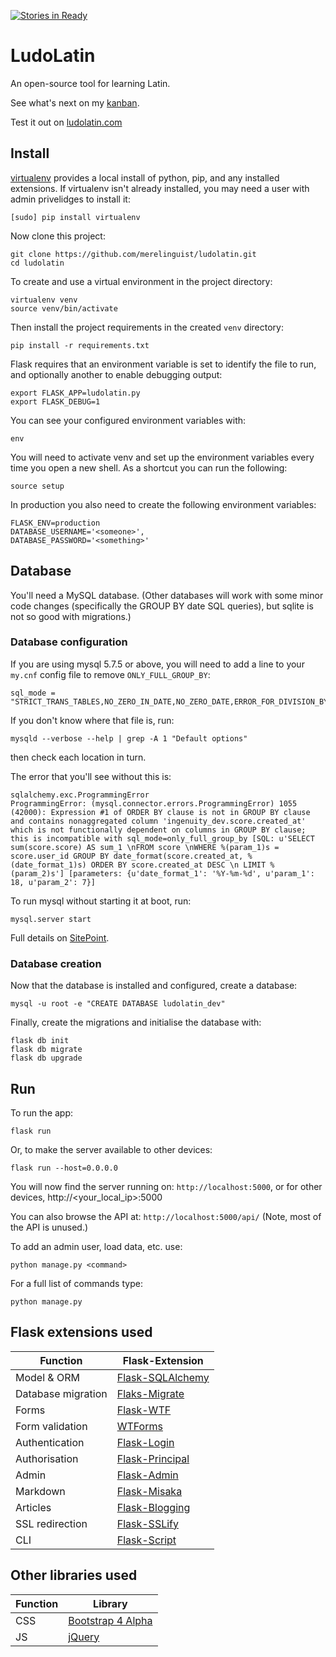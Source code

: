 [![Stories in Ready](https://badge.waffle.io/ludolatin/ludolatin.png?label=ready&title=Ready)](https://waffle.io/ludolatin/ludolatin?utm_source=badge)
# LudoLatin

An open-source tool for learning Latin.

See what's next on my [kanban](https://trello.com/b/NWzloF3z/ludolatin).

Test it out on [ludolatin.com](https://www.ludolatin.com/)


## Install
[virtualenv](https://virtualenv.pypa.io/en/stable/) provides a local install of python, pip, and any installed extensions.
If virtualenv isn't already installed, you may need a user with admin privelidges to install it:

```
[sudo] pip install virtualenv
```

Now clone this project:

```
git clone https://github.com/merelinguist/ludolatin.git
cd ludolatin
```

To create and use a virtual environment in the project directory:

```
virtualenv venv
source venv/bin/activate
```

Then install the project requirements in the created `venv` directory:

```
pip install -r requirements.txt
```

Flask requires that an environment variable is set to identify the file to run,
and optionally another to enable debugging output:

```
export FLASK_APP=ludolatin.py
export FLASK_DEBUG=1
```

You can see your configured environment variables with:

```
env
```

You will need to activate venv and set up the environment variables every time you open a new shell.
As a shortcut you can run the following:

```
source setup
```

In production you also need to create the following environment variables: 
```
FLASK_ENV=production
DATABASE_USERNAME='<someone>',
DATABASE_PASSWORD='<something>'

```


## Database

You'll need a MySQL database. (Other databases will work with some minor code changes 
(specifically the GROUP BY date SQL queries), but sqlite is not so good with migrations.)

### Database configuration
If you are using mysql 5.7.5 or above, you will need to add a line to your `my.cnf` config file to remove
`ONLY_FULL_GROUP_BY`:

```
sql_mode = "STRICT_TRANS_TABLES,NO_ZERO_IN_DATE,NO_ZERO_DATE,ERROR_FOR_DIVISION_BY_ZERO,NO_AUTO_CREATE_USER,NO_ENGINE_SUBSTITUTION"
```

If you don't know where that file is, run: 
```
mysqld --verbose --help | grep -A 1 "Default options"
```

then check each location in turn.

The error that you'll see without this is:
```
sqlalchemy.exc.ProgrammingError
ProgrammingError: (mysql.connector.errors.ProgrammingError) 1055 (42000): Expression #1 of ORDER BY clause is not in GROUP BY clause and contains nonaggregated column 'ingenuity_dev.score.created_at' which is not functionally dependent on columns in GROUP BY clause; this is incompatible with sql_mode=only_full_group_by [SQL: u'SELECT sum(score.score) AS sum_1 \nFROM score \nWHERE %(param_1)s = score.user_id GROUP BY date_format(score.created_at, %(date_format_1)s) ORDER BY score.created_at DESC \n LIMIT %(param_2)s'] [parameters: {u'date_format_1': '%Y-%m-%d', u'param_1': 18, u'param_2': 7}]
```

To run mysql without starting it at boot, run:
```
mysql.server start
```

Full details on [SitePoint](https://www.sitepoint.com/quick-tip-how-to-permanently-change-sql-mode-in-mysql/).

### Database creation

Now that the database is installed and configured, create a database:

```
mysql -u root -e "CREATE DATABASE ludolatin_dev"
```

Finally, create the migrations and initialise the database with:

```
flask db init
flask db migrate
flask db upgrade
```


## Run

To run the app:

```
flask run
```

Or, to make the server available to other devices:

```
flask run --host=0.0.0.0
```

You will now find the server running on: `http://localhost:5000`, or for other devices, http://<your_local_ip>:5000

You can also browse the API at: `http://localhost:5000/api/` (Note, most of the API is unused.)

To add an admin user, load data, etc. use:

```
python manage.py <command>
```

For a full list of commands type:

```
python manage.py
```

## Flask extensions used

Function            | Flask-Extension
------------------- | -----------------------
Model & ORM         | [Flask-SQLAlchemy](http://flask-sqlalchemy.pocoo.org/)
Database migration  | [Flaks-Migrate](http://flask-migrate.readthedocs.io/)
Forms               | [Flask-WTF](https://flask-wtf.readthedocs.io/)
Form validation     | [WTForms](https://wtforms.readthedocs.io/)
Authentication      | [Flask-Login](https://flask-login.readthedocs.org/)
Authorisation       | [Flask-Principal](https://flask-principal.readthedocs.io/)
Admin               | [Flask-Admin](https://flask-admin.readthedocs.io/)
Markdown            | [Flask-Misaka](https://flask-misaka.readthedocs.io/)
Articles            | [Flask-Blogging](https://flask-blogging.readthedocs.io/)
SSL redirection     | [Flask-SSLify](https://github.com/kennethreitz/flask-sslify)
CLI                 | [Flask-Script](https://flask-script.readthedocs.io/)

## Other libraries used

Function | Library
-------- | -------
CSS      | [Bootstrap 4 Alpha](https://v4-alpha.getbootstrap.com/)
JS       | [jQuery](https://jquery.com/)
